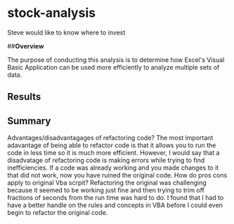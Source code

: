 # **stock-analysis**

Steve would like to know where to invest

##**Overview**

  The purpose of conducting this analysis is to determine how Excel's Visual Basic Application can be used more efficiently to analyze multiple sets of data.

## **Results**

## **Summary**
  Advantages/disadvantagages of refactoring code?
  The most important adavantage of being able to refactor code is that it allows you to run the code in less time so it is much more efficient. However, I would say that a disadvatage of refactoring code is making errors while trying to find inefficiencies. If a code was already working and you made changes to it that did not work, now you have ruined the original code. 
  How do pros cons apply to original Vba scrpit?
  Refactoring the original was challenging because it seemed to be working just fine and then trying to trim off fractions of seconds from the run time was hard to do. I found that I had to have a better handle on the rules and concepts in VBA before I could even begin to refactor the original code. 
  
